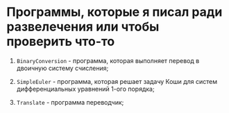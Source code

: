 # Программы, которые я писал ради развелечения или чтобы проверить что-то

1. ` BinaryConversion ` - программа, которая выполняет перевод в двоичную систему счисления;

2. ` SimpleEuler ` - программа, которая  решает задачу Коши для систем дифференциальных уравнений 1-ого порядка;

3. ` Translate ` - программа переводчик;
